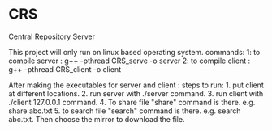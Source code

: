 # CRS
Central Repository Server

This project will only run on linux based operating system.
commands:
  1: to compile server : g++ -pthread CRS_serve -o server
  2: to compile client : g++ -pthread CRS_client -o client
 
After making the executables for server and client :
  steps to run:
    1. put client at different locations.
    2. run server with ./server command.
    3. run client with ./client 127.0.0.1 command.
    4. To share file "share" command is there.
        e.g. share abc.txt
    5. to search file "search" command is there.
        e.g. search abc.txt.
       Then choose the mirror to download the file.
    
